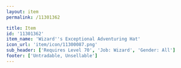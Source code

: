 ```yaml
---
layout: item
permalink: /11301362

title: Item
id: '11301362'
item_name: 'Wizard''s Exceptional Adventuring Hat'
icon_url: 'item/icon/11300087.png'
sub_header: ['Requires Level 70', 'Job: Wizard', 'Gender: All']
footer: ['Untradable, Unsellable']
---
```

